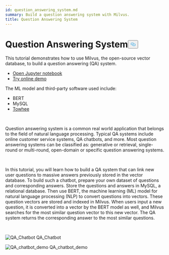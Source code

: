 ```yaml
---
id: question_answering_system.md
summary: Build a question answering system with Milvus.
title: Question Answering System
---
```

<h1 id="Question-Answering-System" class="common-anchor-header">Question Answering System<button data-href="#Question-Answering-System" class="anchor-icon" translate="no">
      <svg translate="no"
        aria-hidden="true"
        focusable="false"
        height="20"
        version="1.1"
        viewBox="0 0 16 16"
        width="16"
      >
        <path
          fill="#0092E4"
          fill-rule="evenodd"
          d="M4 9h1v1H4c-1.5 0-3-1.69-3-3.5S2.55 3 4 3h4c1.45 0 3 1.69 3 3.5 0 1.41-.91 2.72-2 3.25V8.59c.58-.45 1-1.27 1-2.09C10 5.22 8.98 4 8 4H4c-.98 0-2 1.22-2 2.5S3 9 4 9zm9-3h-1v1h1c1 0 2 1.22 2 2.5S13.98 12 13 12H9c-.98 0-2-1.22-2-2.5 0-.83.42-1.64 1-2.09V6.25c-1.09.53-2 1.84-2 3.25C6 11.31 7.55 13 9 13h4c1.45 0 3-1.69 3-3.5S14.5 6 13 6z"
        ></path>
      </svg>
    </button></h1><p>This tutorial demonstrates how to use Milvus, the open-source vector database, to build a question answering (QA) system.</p>
<ul>
<li><a href="https://github.com/towhee-io/examples/tree/main/nlp/question_answering">Open Jupyter notebook</a></li>
<li><a href="https://milvus.io/milvus-demos/">Try online demo</a></li>
</ul>
<p>The ML model and third-party software used include:</p>
<ul>
<li>BERT</li>
<li>MySQL</li>
<li><a href="https://towhee.io/">Towhee</a></li>
</ul>
<p></br></p>
<p>Question answering system is a common real world application that belongs to the field of natural language processing. Typical QA systems include online customer service systems, QA chatbots, and more. Most question answering systems can be classified as: generative or retrieval, single-round or multi-round, open-domain or specific question answering systems.</p>
<p></br></p>
<p>In this tutorial, you will learn how to build a QA system that can link new user questions to massive answers previously stored in the vector database. To build such a chatbot, prepare your own dataset of questions and corresponding answers. Store the questions and answers in MySQL, a relational database. Then use BERT, the machine learning (ML) model for natural language processing (NLP) to convert questions into vectors. These question vectors are stored and indexed in Milvus.  When users input a new question, it is converted into a vector by the BERT model as well, and Milvus searches for the most similar question vector to this new vector. The QA system returns the corresponding answer to the most similar questions.</p>
<p></br></p>
<p>
  <span class="img-wrapper">
    <img translate="no" src="/docs/v2.6.x/assets/qa_chatbot.png" alt="QA_Chatbot" class="doc-image" id="qa_chatbot" />
    <span>QA_Chatbot</span>
  </span>
</p>
<p>
  <span class="img-wrapper">
    <img translate="no" src="/docs/v2.6.x/assets/qa_chatbot_demo.png" alt="QA_chatbot_demo" class="doc-image" id="qa_chatbot_demo" />
    <span>QA_chatbot_demo</span>
  </span>
</p>
